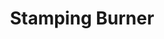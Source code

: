 ---
title: "Stamping Burner"
description: "SSHB006"
draft: false
image1 : 
  - name : "images/portfolio/Stamping-Burner/sshb006.jpg"
bg_image: "images/BurnerGroup.jpg"
category: "Stamping Burner"
information:
  - label : "Item"
    info : "SSHB006"
  - label : "Description"
    info : '17" DUAL H BURNER'
  - label : "Material"
    info : "Stainless Steel"
  - label : "Finished"
    info : "Polished"
  - label : "Size"
    info : '8" X 17-1/4"'
---